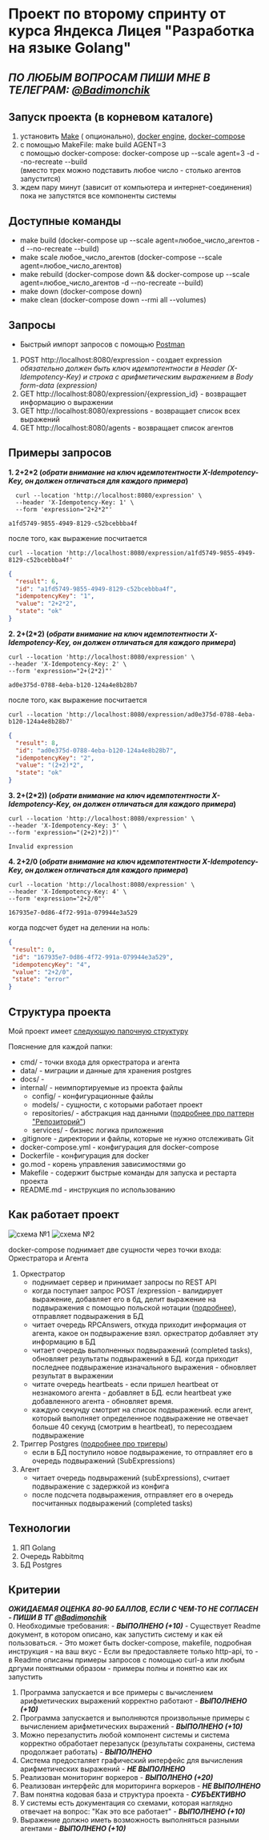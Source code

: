 # Проект по второму спринту от курса Яндекса Лицея "Разработка на языке Golang"

## _ПО ЛЮБЫМ ВОПРОСАМ ПИШИ МНЕ В ТЕЛЕГРАМ: <a href="https://t.me/Badimonchik" target="_blank">@Badimonchik</a>_

## Запуск проекта (в корневом каталоге)

1. установить [Make](https://thelinuxcode.com/install-use-make-windows/) (
   опционально), [docker engine](https://docs.docker.com/engine/install/), [docker-compose](https://docs.docker.com/compose/install/)
2. с помощью MakeFile: make build AGENT=3   
   с помощью docker-compose: docker-compose up --scale agent=3 -d --no-recreate --build  
   (вместо трех можно подставить любое число - столько агентов запустится)
3. ждем пару минут (зависит от компьютера и интернет-соединения) пока не запустятся все компоненты системы

## Доступные команды
   * make build (docker-compose up --scale agent=любое_число_агентов -d --no-recreate --build)
   * make scale любое_число_агентов (docker-compose --scale agent=любое_число_агентов)
   * make rebuild (docker-compose down && docker-compose up --scale agent=любое_число_агентов -d --no-recreate --build)
   * make down (docker-compose down)
   * make clean (docker-compose down --rmi all --volumes)
## Запросы

* Быстрый импорт запросов с помощью [Postman](docs/Project.postman_collection.json)

1. POST http://localhost:8080/expression - создает expression  
   *_обязательно должен быть ключ идемпотентности в Header (X-Idempotency-Key) и строка с арифметическим выражением в Body
   form-data (expression)_*
2. GET http://localhost:8080/expression/{expression_id} - возвращает информацию о выражении
3. GET http://localhost:8080/expressions - возвращает список всех выражений
4. GET http://localhost:8080/agents - возвращает список агентов

## Примеры запросов

__1. 2+2*2 (_обрати внимание на ключ идемпотентности X-Idempotency-Key, он должен отличаться для каждого примера_)__

``` 
  curl --location 'http://localhost:8080/expression' \
  --header 'X-Idempotency-Key: 1' \
  --form 'expression="2+2*2"'
  ```

```
a1fd5749-9855-4949-8129-c52bcebbba4f
```

после того, как выражение посчитается

``` 
curl --location 'http://localhost:8080/expression/a1fd5749-9855-4949-8129-c52bcebbba4f'
  ```

```json
{
  "result": 6,
  "id": "a1fd5749-9855-4949-8129-c52bcebbba4f",
  "idempotencyKey": "1",
  "value": "2+2*2",
  "state": "ok"
}
```

__2. 2+(2*2) (_обрати внимание на ключ идемпотентности X-Idempotency-Key, он должен отличаться для каждого примера_)__

``` 
curl --location 'http://localhost:8080/expression' \
--header 'X-Idempotency-Key: 2' \
--form 'expression="2+(2*2)"'
  ```

```
ad0e375d-0788-4eba-b120-124a4e8b28b7
```

после того, как выражение посчитается

``` 
curl --location 'http://localhost:8080/expression/ad0e375d-0788-4eba-b120-124a4e8b28b7'
  ```

```json
{
  "result": 8,
  "id": "ad0e375d-0788-4eba-b120-124a4e8b28b7",
  "idempotencyKey": "2",
  "value": "(2+2)*2",
  "state": "ok"
}
```

__3. 2+(2*2)) (_обрати внимание на ключ идемпотентности X-Idempotency-Key, он должен отличаться для каждого примера_)__

```
curl --location 'http://localhost:8080/expression' \
--header 'X-Idempotency-Key: 3' \
--form 'expression="(2+2)*2))"'
```

```
Invalid expression
```

__4. 2+2/0 (_обрати внимание на ключ идемпотентности X-Idempotency-Key, он должен отличаться для каждого примера_)__
```
curl --location 'http://localhost:8080/expression' \
--header 'X-Idempotency-Key: 4' \
--form 'expression="2+2/0"'
```

``` 
167935e7-0d86-4f72-991a-079944e3a529
  ```

когда подсчет будет на делении на ноль:
```json
{
 "result": 0,
 "id": "167935e7-0d86-4f72-991a-079944e3a529",
 "idempotencyKey": "4",
 "value": "2+2/0",
 "state": "error"
}
```

## Структура проекта
Мой проект имеет [следующую папочную структуру](https://clck.ru/38tRth)

Пояснение для каждой папки:
* cmd/ - точки входа для оркестратора и агента
* data/ - миграции и данные для хранения postgres
* docs/ - 
* internal/ - неимпортируемые из проекта файлы
  * config/ - конфигурационные файлы 
  * models/ - сущности, с которыми работает проект
  * repositories/ - абстракция над данными ([подробнее про паттерн "Репозиторий"](https://habr.com/ru/articles/248505/))
  * services/ - бизнес логика приложения
* .gitignore - директории и файлы, которые не нужно отслеживать Git
* docker-compose.yml - конфигурация для docker-compose
* Dockerfile - конфигурация для docker
* go.mod - корень управления зависимостями go
* Makefile - содержит быстрые команды для запуска и рестарта проекта
* README.md - инструкция по использованию

## Как работает проект
<img src="docs/scheme.jpeg" alt="схема №1"> 
<img src="docs/scheme2.jpeg" alt="схема №2">

docker-compose поднимает две сущности через точки входа: Оркестратора и Агента  

1. Оркестратор
   * поднимает сервер и принимает запросы по REST API
   * когда поступает запрос POST /expression - валидирует выражение, добавляет его в бд, делит выражение на подвыражения с помощью польской нотации ([подробнее](https://habr.com/ru/articles/596925/)), отправляет подвыражения в БД
   * читает очередь RPCAnswers, откуда приходит информация от агента, какое он подвыражение взял. оркестратор добавляет эту информацию в БД
   * читает очередь выполненных подвыражений (completed tasks), обновляет результаты подвыражений в БД. когда приходит последнее подвыражение изначального выражения - обновляет результат в выражении
   * читате очередь heartbeats - если пришел heartbeat от незнакомого агента - добавляет в БД. если heartbeat уже добавленного агента - обновляет время.
   * каждую секунду смотрит на список подвыражений. если агент, который выполняет определенное подвыражение не отвечает больше 40 секунд (смотрим в heartbeat), то пересоздаем подвыражение
2. Триггер Postgres ([подробнее про тригеры](https://timeweb.cloud/tutorials/postgresql/postgresql-triggery-sozdanie-udalenie-primery))
   * если в БД поступило новое подвыражение, то отправляет его в очередь подвыражений (SubExpressions)
3. Агент
   * читает очередь подвыражений (subExpressions), считает подвыражение с задержкой из конфига
   * после подсчета подвыражения, отправляет его в очередь посчитанных подвыражений (completed tasks)

## Технологии
1. ЯП Golang
2. Очередь Rabbitmq
3. БД Postgres
## Критерии
___ОЖИДАЕМАЯ ОЦЕНКА 80-90 БАЛЛОВ, ЕСЛИ С ЧЕМ-ТО НЕ СОГЛАСЕН - ПИШИ В ТГ [@Badimonchik](https://t.me/Badimonchik)___  
0. Необходимые требования: - ___ВЫПОЛНЕНО (+10)___
    - Существует Readme документ, в котором описано, как запустить систему и как ей пользоваться.
        -   Это может быть docker-compose, makefile, подробная инструкция - на ваш вкус
    - Если вы предоставляете только http-api, то
        - в Readme описаны примеры запросов с помощью curl-a или любым дргуми понятными образом
        - примеры полны и понятно как их запустить
1. Программа запускается и все примеры с вычислением арифметических выражений корректно работают - ___ВЫПОЛНЕНО (+10)___
2. Программа запускается и выполняются произвольные примеры с вычислением арифметических выражений - ___ВЫПОЛНЕНО (+10)___
3. Можно перезапустить любой компонент системы и система корректно обработает перезапуск (результаты сохранены, система продолжает работать) - ___ВЫПОЛНЕНО___
4. Система предосталяет графический интерфейс для вычисления арифметических выражений - ___НЕ ВЫПОЛНЕНО___
5. Реализован мониторинг воркеров - ___ВЫПОЛНЕНО (+20)___
6. Реализован интерфейс для мориторинга воркеров - ___НЕ ВЫПОЛНЕНО___
7. Вам понятна кодовая база и структура проекта - ___СУБЪЕКТИВНО___
8. У системы есть документация со схемами, которая наглядно отвечает на вопрос: "Как это все работает" - ___ВЫПОЛНЕНО (+10)___
9. Выражение должно иметь возможность выполняться разными агентами - ___ВЫПОЛНЕНО (+10)___